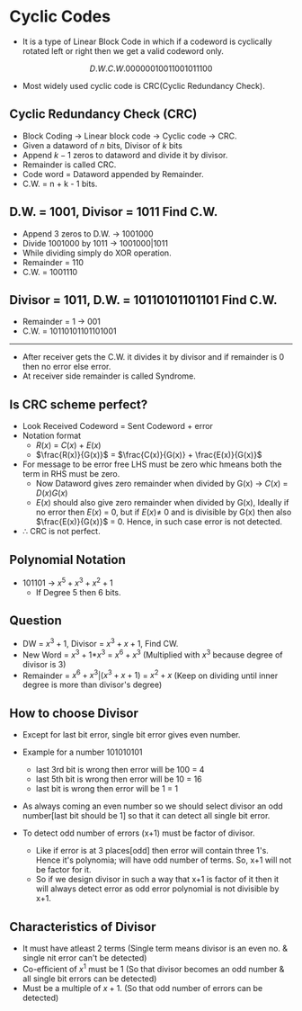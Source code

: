 # Cyclic Codes

- It is a type of Linear Block Code in which if a codeword is cyclically rotated left or right then we get a valid codeword only.

```math
D.W.   C.W.
 00    000
 01    001
 10    010
 11    100
```
- Most widely used cyclic code is CRC(Cyclic Redundancy Check).

## Cyclic Redundancy Check (CRC)

- Block Coding $\rightarrow$ Linear block code $\rightarrow$ Cyclic code $\rightarrow$ CRC.
- Given a dataword of $n$ bits, Divisor of $k$ bits
- Append $k-1$ zeros to dataword and divide it by divisor.
- Remainder is called CRC.
- Code word = Dataword appended by Remainder.
- C.W. = n + k - 1 bits.

## D.W. = 1001, Divisor = 1011 Find C.W.

- Append 3 zeros to D.W. $\rightarrow$ 1001000
- Divide 1001000 by 1011 $\rightarrow$ 1001000|1011
- While dividing simply do XOR operation.
- Remainder = 110
- C.W. = 1001110

## Divisor = 1011, D.W. = 10110101101101 Find C.W.

- Remainder = 1 $\rightarrow$ 001
- C.W. = 10110101101101001

---
- After receiver gets the C.W. it divides it by divisor and if remainder is 0 then no error else error.
- At receiver side remainder is called Syndrome.

## Is CRC scheme perfect?
- Look Received Codeword = Sent Codeword + error
- Notation format
  - $R(x)$ = $C(x)$ + $E(x)$
  - $\frac{R(x)}{G(x)}$ = $\frac{C(x)}{G(x)} + \frac{E(x)}{G(x)}$
- For message to be error free LHS must be zero whic hmeans both the term in RHS must be zero.
  - Now Dataword gives zero remainder when divided by G(x) $\rightarrow$ $C(x)$ = $D(x)G(x)$
  - $E(x)$ should also give zero remainder when divided by G(x), Ideally if no error then $E(x)$ = 0, but if $E(x) \neq$ 0 and is divisible by G(x) then also $\frac{E(x)}{G(x)}$ = 0. Hence, in such case error is not detected.
- $\therefore$ CRC is not perfect.

## Polynomial Notation

- 101101 $\rightarrow$ $x^5 + x^3 + x^2 + 1$
  - If Degree 5 then 6 bits.

## Question
- DW = $x^3 + 1$, Divisor = $x^3 + x + 1$, Find CW.
- New Word = $x^3 + 1$*$x^3$ = $x^6 + x^3$ (Multiplied with $x^3$ because degree of divisor is 3)
- Remainder = $x^6 + x^3$|($x^3 + x + 1$) = $x^2 + x$ (Keep on dividing until inner degree is more than divisor's degree)

## How to choose Divisor

- Except for last bit error, single bit error gives even number.
- Example for a number 101010101
  - last 3rd bit is wrong then error will be 100 = 4
  - last 5th bit is wrong then error will be 10 = 16
  - last bit is wrong then error will be 1 = 1

- As always coming an even number so we should select divisor an odd number[last bit should be 1] so that it can detect all single bit error.
- To detect odd number of errors (x+1) must be factor of divisor.
  - Like if error is at 3 places[odd] then error will contain three 1's. Hence it's polynomia; will have odd number of terms. So, x+1 will not be factor for it.
  - So if we design divisor in such a way that x+1 is factor of it then it will always detect error as odd error polynomial is not divisible by x+1.    

## Characteristics of Divisor
- It must have atleast 2 terms (Single term means divisor is an even no. & single nit error can't be detected)
- Co-efficient of $x^1$ must be 1 (So that divisor becomes an odd number & all single bit errors can be detected)
- Must be a multiple of $x + 1$. (So that odd number of errors can be detected)

